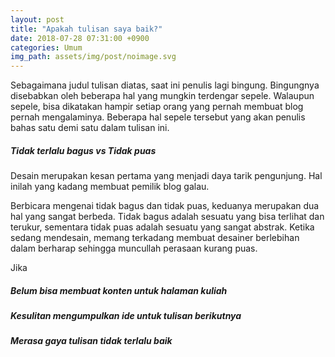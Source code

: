 ```yaml
---
layout: post
title: "Apakah tulisan saya baik?"
date: 2018-07-28 07:31:00 +0900
categories: Umum
img_path: assets/img/post/noimage.svg
---
```


Sebagaimana judul tulisan diatas, saat ini penulis lagi bingung. Bingungnya disebabkan oleh beberapa hal yang mungkin terdengar sepele. Walaupun sepele, bisa dikatakan hampir setiap orang yang pernah membuat blog pernah mengalaminya. Beberapa hal sepele tersebut yang akan penulis bahas satu demi satu dalam tulisan ini. 

##### Tidak terlalu bagus vs Tidak puas
Desain merupakan kesan pertama yang menjadi daya tarik pengunjung. Hal inilah yang kadang membuat pemilik blog galau. 

Berbicara mengenai tidak bagus dan tidak puas, keduanya merupakan dua hal yang sangat berbeda. Tidak bagus adalah sesuatu yang bisa terlihat dan terukur, sementara tidak puas adalah sesuatu yang sangat abstrak.  Ketika sedang mendesain, memang terkadang membuat desainer berlebihan dalam berharap sehingga muncullah perasaan kurang puas.

Jika 


##### Belum bisa membuat konten untuk halaman kuliah

##### Kesulitan mengumpulkan ide untuk tulisan berikutnya  

##### Merasa gaya tulisan tidak terlalu baik   

